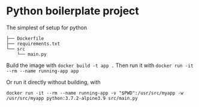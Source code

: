 # Python boilerplate project

The simplest of setup for python

```
├── Dockerfile
├── requirements.txt
└── src
    └── main.py
```

Build the image with `docker build -t app .`
Then run it with `docker run -it --rm --name running-app app`

Or run it directly without building, with
```
docker run -it --rm --name running-app -v "$PWD":/usr/src/myapp -w /usr/src/myapp python:3.7.2-alpine3.9 src/main.py
```